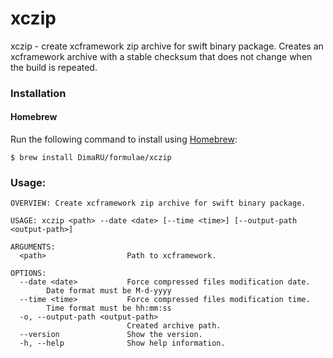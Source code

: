 # xczip

xczip - create xcframework zip archive for swift binary package. 
Creates an xcframework archive with a stable checksum that does not change when the build is repeated.

### Installation

#### Homebrew

Run the following command to install using [Homebrew](https://brew.sh/):

```console
$ brew install DimaRU/formulae/xczip
```

### Usage:
```
OVERVIEW: Create xcframework zip archive for swift binary package.

USAGE: xczip <path> --date <date> [--time <time>] [--output-path <output-path>]

ARGUMENTS:
  <path>                  Path to xcframework.

OPTIONS:
  --date <date>           Force compressed files modification date.
        Date format must be M-d-yyyy
  --time <time>           Force compressed files modification time.
        Time format must be hh:mm:ss
  -o, --output-path <output-path>
                          Created archive path.
  --version               Show the version.
  -h, --help              Show help information.
```